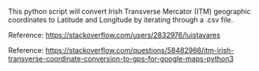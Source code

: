This python script will convert Irish Transverse Mercator (ITM) geographic coordinates to Latitude and Longitude by iterating through a .csv file.

Reference: https://stackoverflow.com/users/2832976/luistavares 

Reference: https://stackoverflow.com/questions/58482966/itm-irish-transverse-coordinate-conversion-to-gps-for-google-maps-python3

